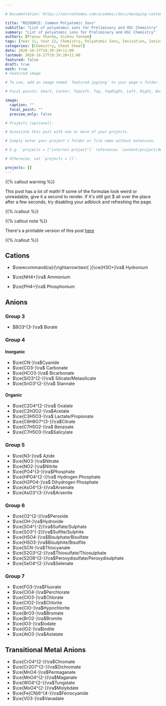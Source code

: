 ```yaml
---

# Documentation: https://sourcethemes.com/academic/docs/managing-content/

title: "RESOURCE: Common Polyatomic Ions"
subtitle: "List of polyatomic ions for Preliminary and HSC Chemistry"
summary: "List of polyatomic ions for Preliminary and HSC Chemistry"
authors: [Pranav Sharma, Vishnu Yannam]
tags: [Year 11, Year 12, Chemistry, Polyatomic Ions, Ionisation, Ionization, Anion, Cation, Polyatomic, Ion, Ions, Bonding, Chemical Bonding, Cheat Sheet]
categories: [Chemistry, Cheat Sheet]
date: 2020-10-27T19:39:28+11:00
lastmod: 2020-10-27T19:39:28+11:00
featured: false
draft: true
math: true
# Featured image

# To use, add an image named `featured.jpg/png` to your page's folder.

# Focal points: Smart, Center, TopLeft, Top, TopRight, Left, Right, BottomLeft, Bottom, BottomRight.

image:
  caption: ""
  focal_point: ""
  preview_only: false

# Projects (optional).

# Associate this post with one or more of your projects.

# Simply enter your project's folder or file name without extension.

# E.g. `projects = ["internal-project"]` references `content/project/deep-learning/index.md`.

# Otherwise, set `projects = []`.

projects: []
---
```


{{% callout warning %}}

This post has a lot of math! If some of the formulae look weird or unreadable, give it a second to render. If it's still got \$ all over the place after a few seconds, try disabling your adblock and refreshing the page.

{{% /callout %}}

{{% callout note %}}

There's a printable version of this post [here](common_polyatomic_ions.pdf)

{{% /callout %}}

## Cations

- $\newcommand{ra}{\rightarrow\text{ }}\ce{H3O+}\ra$ Hydronium

- $\ce{NH4+}\ra$ Ammonium

- $\ce{PH4+}\ra$ Phosphonium

## Anions

### Group 3

- $BO3^{3-}\ra$ Borate

### Group 4

#### Inorganic

- $\ce{CN-}\ra$Cyanide
- $\ce{CO3-}\ra$ Carbonate
- $\ce{HCO3-}\ra$ Bicarbonate
- $\ce{SiO3^{2-}}\ra$ Silicate/Metasilicate
- $\ce{SnO3^{2-}}\ra$ Stannate

#### Organic

- $\ce{C2O4^{2-}}\ra$ Oxalate
- $\ce{C2H3O2-}\ra$Acetate
- $\ce{C3H5O3-}\ra$ Lactate/Propionate
- $\ce{C6H8O7^{3-}}\ra$Citrate
- $\ce{C7H5O2-}\ra$ Benzoate
- $\ce{C7H5O3-}\ra$Salicylate

### Group 5

- $\ce{N3-}\ra$ Azide
- $\ce{NO3-}\ra$Nitrate
- $\ce{NO2-}\ra$Nitrite
- $\ce{PO4^{3-}}\ra$Phosphate
- $\ce{HPO4^{2-}}\ra$ Hydrogen Phosphate
- $\ce{H2PO4-}\ra$ Dihydrogen Phosphate
- $\ce{AsO4^{3-}}\ra$Arsenate
- $\ce{AsO3^{3-}}\ra$Arsenite

### Group 6

- $\ce{O2^{2-}}\ra$Peroxide
- $\ce{OH-}\ra$Hydroxide
- $\ce{SO4^{-2}}\ra$Sulfate/Sulphate
- $\ce{SO3^{-2}}\ra$Sulfite/Sulphite
- $\ce{HSO4-}\ra$Bisulphate/Bisulfate
- $\ce{HSO3-}\ra$Bisulphite/Bisulfite
- $\ce{SCN-}\ra$Thiocyanate
- $\ce{S2O3^{2-}}\ra$Thiosulfate/Thiosulphate
- $\ce{S2O8^{2-}}\ra$Peroxydisulfate/Peroxydisulphate
- $\ce{SeO4^{2-}}\ra$Selenate

### Group 7

- $\ce{FO3-}\ra$Fluorate
- $\ce{ClO4-}\ra$Perchlorate
- $\ce{ClO3-}\ra$Chlorate
- $\ce{ClO2-}\ra$Chlorite
- $\ce{ClO-}\ra$Hypochlorite
- $\ce{BrO3-}\ra$Bromate
- $\ce{BrO2-}\ra$Bromite
- $\ce{IO3-}\ra$Iodate
- $\ce{IO2-}\ra$Iodite
- $\ce{AtO3-}\ra$Astatate

## Transitional Metal Anions

- $\ce{CrO4^{2-}}\ra$Chromate
- $\ce{Cr2O7^{2-}}\ra$Dichromate
- $\ce{MnO4-}\ra$Permaganate
- $\ce{MnO4^{2-}}\ra$Maganate
- $\ce{WO4^{2-}}\ra$Tungstate
- $\ce{MoO4^{2-}}\ra$Molybdate
- $\ce{Fe(CN)6^{4-}}\ra$Ferrocyanide
- $\ce{VO3-}\ra$Vanadate
